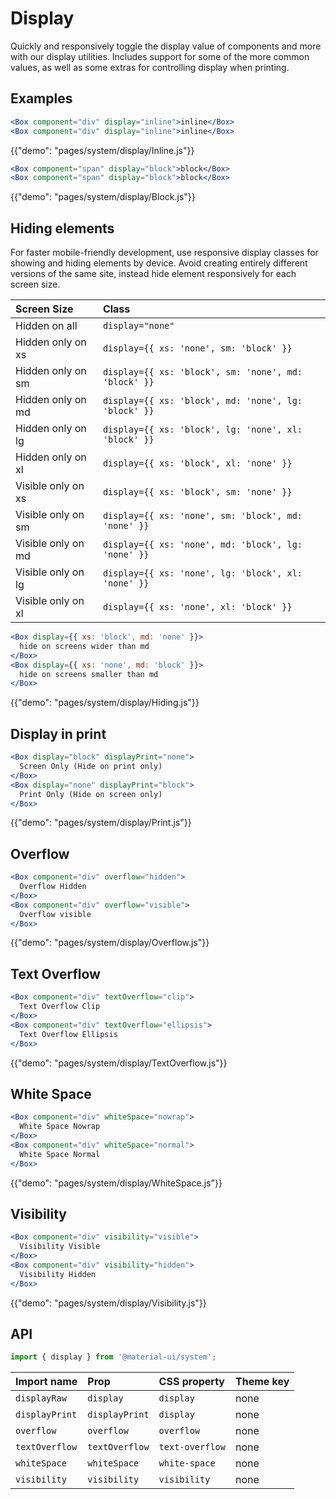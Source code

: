 # Display

<p class="description">Quickly and responsively toggle the display value of components and more with our display utilities. Includes support for some of the more common values, as well as some extras for controlling display when printing.</p>

## Examples

```jsx
<Box component="div" display="inline">inline</Box>
<Box component="div" display="inline">inline</Box>
```

{{"demo": "pages/system/display/Inline.js"}}

```jsx
<Box component="span" display="block">block</Box>
<Box component="span" display="block">block</Box>
```

{{"demo": "pages/system/display/Block.js"}}

## Hiding elements

For faster mobile-friendly development, use responsive display classes for showing and hiding elements by device. Avoid creating entirely different versions of the same site, instead hide element responsively for each screen size.

| Screen Size        | Class                                                |
| :----------------- | :--------------------------------------------------- |
| Hidden on all      | `display="none"`                                     |
| Hidden only on xs  | `display={{ xs: 'none', sm: 'block' }}`              |
| Hidden only on sm  | `display={{ xs: 'block', sm: 'none', md: 'block' }}` |
| Hidden only on md  | `display={{ xs: 'block', md: 'none', lg: 'block' }}` |
| Hidden only on lg  | `display={{ xs: 'block', lg: 'none', xl: 'block' }}` |
| Hidden only on xl  | `display={{ xs: 'block', xl: 'none' }}`              |
| Visible only on xs | `display={{ xs: 'block', sm: 'none' }}`              |
| Visible only on sm | `display={{ xs: 'none', sm: 'block', md: 'none' }}`  |
| Visible only on md | `display={{ xs: 'none', md: 'block', lg: 'none' }}`  |
| Visible only on lg | `display={{ xs: 'none', lg: 'block', xl: 'none' }}`  |
| Visible only on xl | `display={{ xs: 'none', xl: 'block' }}`              |

```jsx
<Box display={{ xs: 'block', md: 'none' }}>
  hide on screens wider than md
</Box>
<Box display={{ xs: 'none', md: 'block' }}>
  hide on screens smaller than md
</Box>
```

{{"demo": "pages/system/display/Hiding.js"}}

## Display in print

```jsx
<Box display="block" displayPrint="none">
  Screen Only (Hide on print only)
</Box>
<Box display="none" displayPrint="block">
  Print Only (Hide on screen only)
</Box>
```

{{"demo": "pages/system/display/Print.js"}}

## Overflow

```jsx
<Box component="div" overflow="hidden">
  Overflow Hidden
</Box>
<Box component="div" overflow="visible">
  Overflow visible
</Box>
```

{{"demo": "pages/system/display/Overflow.js"}}

## Text Overflow

```jsx
<Box component="div" textOverflow="clip">
  Text Overflow Clip
</Box>
<Box component="div" textOverflow="ellipsis">
  Text Overflow Ellipsis
</Box>
```

{{"demo": "pages/system/display/TextOverflow.js"}}

## White Space

```jsx
<Box component="div" whiteSpace="nowrap">
  White Space Nowrap
</Box>
<Box component="div" whiteSpace="normal">
  White Space Normal
</Box>
```

{{"demo": "pages/system/display/WhiteSpace.js"}}

## Visibility

```jsx
<Box component="div" visibility="visible">
  Visibility Visible
</Box>
<Box component="div" visibility="hidden">
  Visibility Hidden
</Box>
```

{{"demo": "pages/system/display/Visibility.js"}}

## API

```js
import { display } from '@material-ui/system';
```

| Import name    | Prop           | CSS property    | Theme key |
| :------------- | :------------- | :-------------- | :-------- |
| `displayRaw`   | `display`      | `display`       | none      |
| `displayPrint` | `displayPrint` | `display`       | none      |
| `overflow`     | `overflow`     | `overflow`      | none      |
| `textOverflow` | `textOverflow` | `text-overflow` | none      |
| `whiteSpace`   | `whiteSpace`   | `white-space`   | none      |
| `visibility`   | `visibility`   | `visibility`    | none      |
